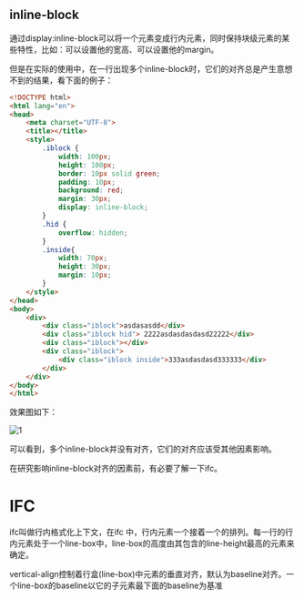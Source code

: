 ## inline-block

通过display:inline-block可以将一个元素变成行内元素，同时保持块级元素的某些特性，比如：可以设置他的宽高、可以设置他的margin。

但是在实际的使用中，在一行出现多个inline-block时，它们的对齐总是产生意想不到的结果，看下面的例子：

```html
<!DOCTYPE html>
<html lang="en">
<head>
    <meta charset="UTF-8">
    <title></title>
    <style>
        .iblock {
            width: 100px;
            height: 100px;
            border: 10px solid green;
            padding: 10px;
            background: red;
            margin: 30px;
            display: inline-block;
        }
        .hid {
            overflow: hidden;
        }
        .inside{
            width: 70px;
            height: 30px;
            margin: 10px;
        }
    </style>
</head>
<body>
    <div>
        <div class="iblock">asdasasdd</div>
        <div class="iblock hid"> 2222asdasdasdasd22222</div>
        <div class="iblock"></div>
        <div class="iblock">
            <div class="iblock inside">333asdasdasd333333</div>
        </div>
    </div>
</body>
</html>
```

效果图如下：

![1](E:\sxq_projs\bolgReact_mobx\src\articles\CSS学习\关于ifc和inline-block\imgs\1.png)



可以看到，多个inline-block并没有对齐，它们的对齐应该受其他因素影响。

在研究影响inline-block对齐的因素前，有必要了解一下ifc。

# IFC

ifc叫做行内格式化上下文，在ifc 中，行内元素一个接着一个的排列。每一行的行内元素处于一个line-box中，line-box的高度由其包含的line-height最高的元素来确定。

vertical-align控制着行盒(line-box)中元素的垂直对齐，默认为baseline对齐。一个line-box的baseline以它的子元素最下面的baseline为基准